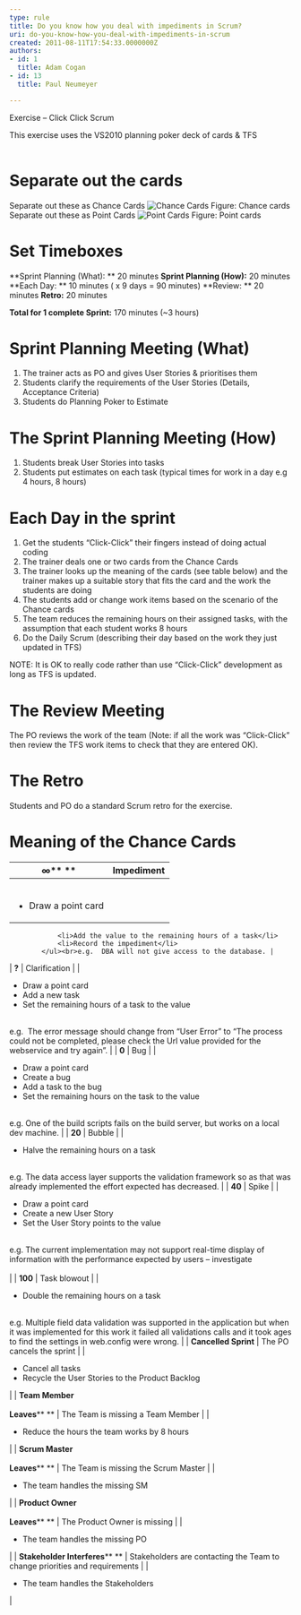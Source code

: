 ```yaml
---
type: rule
title: Do you know how you deal with impediments in Scrum?
uri: do-you-know-how-you-deal-with-impediments-in-scrum
created: 2011-08-11T17:54:33.0000000Z
authors:
- id: 1
  title: Adam Cogan
- id: 13
  title: Paul Neumeyer

---
```



Exercise – Click Click Scrum

This exercise uses the VS2010 planning poker deck of cards & TFS
<br>​​ 
# Separate out the cards

Separate out these as Chance Cards
![Chance Cards](/PublishingImages/chance-cards.jpg) Figure: Chance cards
Separate out these as Point Cards
![Point Cards](/PublishingImages/point-cards.jpg) Figure: Point cards
# Set Timeboxes

**Sprint Planning (What): ** 20 minutes
**Sprint Planning (How):** 20 minutes
**Each Day: ** 10 minutes ( x 9 days = 90 minutes)
**Review: ** 20 minutes
**Retro:** 20 minutes

**Total for 1 complete Sprint:** 170 minutes (~3 hours)

# Sprint Planning Meeting (What)

1. The trainer acts as PO and gives User Stories & prioritises them
2. Students clarify the requirements of the User Stories (Details, Acceptance Criteria)
3. Students do Planning Poker to Estimate


# The Sprint Planning Meeting (How)

1. Students break User Stories into tasks
2. Students put estimates on each task (typical times for work in a day e.g 4 hours, 8 hours)


# Each Day in the sprint

1. Get the students “Click-Click” their fingers instead of doing actual coding
2. The trainer deals one or two cards from the Chance Cards
3. The trainer looks up the meaning of the cards (see table below) and the trainer makes up a suitable story that fits the card and the work the students are doing
4. The students add or change work items based on the scenario of the Chance cards
5. The team reduces the remaining hours on their assigned tasks, with the assumption that each student works 8 hours
6. Do the Daily Scrum (describing their day based on the work they just updated in TFS)


NOTE: It is OK to really code rather than use “Click-Click” development as long as TFS is updated.

# The Review Meeting

The PO reviews the work of the team (Note: if all the work was “Click-Click” then review the TFS work items to check that they are entered OK).

# The Retro

Students and PO do a standard Scrum retro for the exercise.

# Meaning of the Chance Cards


| **∞**** ** | Impediment |
| --- | --- |
| <br><ul>                <li>Draw a point card </li>
                <li>Add the value to the remaining hours of a task</li>
                <li>Record the impediment</li>
            </ul><br>e.g.  DBA will not give access to the database. |
| **?** | Clarification |
| <br><ul>                <li>Draw a point card </li>
                <li>Add a new task</li>
                <li>Set the remaining hours of a task to the value</li>
            </ul><br>e.g.  The error message should change from “User Error” to “The process could not be completed, please check the Url value provided for the webservice and try    again”. |
| **0** | Bug |
| <br><ul>                <li>Draw a point card </li>
                <li>Create a bug</li>
                <li>Add a task to the bug</li>
                <li>Set the remaining hours on the task to the value</li>
            </ul><br>e.g. One of the build scripts fails on the build server, but works on a local dev machine. |
| **20** | Bubble |
| <br><ul>                <li>Halve the remaining hours on a task </li>
            </ul><br>e.g. The data access layer supports the validation framework so as that was already implemented the effort expected has decreased. |
| **40** | Spike |
| <br><ul>                <li>Draw a point card </li>
                <li>Create a new User Story</li>
                <li>Set the User Story points to the value</li>
            </ul><br>e.g. The current implementation may not support real-time display of information with the    performance expected by users – investigate<br><br> |
| **100** | Task blowout |
| <br><ul>                <li>Double the remaining hours on a task </li>
            </ul><br>e.g. Multiple field data validation was supported in the application but when it was implemented for this work it failed all validations calls and it took ages to find the    settings in web.config were wrong. |
| **Cancelled Sprint** | The PO cancels the sprint |
| <br><ul>                <li>Cancel all tasks</li>
                <li>Recycle the User Stories to the Product Backlog </li>
            </ul> |
| **Team Member <br><br>            Leaves**** ** | The Team is missing a Team Member |
| <br><ul>                <li>Reduce the hours the team works by 8 hours </li>
            </ul> |
| **Scrum Master <br><br>            Leaves**** ** | The Team is missing the  Scrum Master |
| <br><ul>                <li>The team handles the missing SM</li>
            </ul> |
| **Product Owner <br><br>            Leaves**** ** | The Product Owner is missing |
| <br><ul>                <li>The team handles the missing PO</li>
            </ul> |
| **Stakeholder Interferes**** ** | Stakeholders are contacting the Team to change priorities and requirements |
| <br><ul>                <li>The team handles the Stakeholders </li>
            </ul> |


